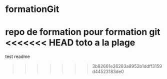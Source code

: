 # formationGit
repo de formation pour formation git
<<<<<<< HEAD
toto a la plage
=======

test readme
>>>>>>> 3b82661e26283a8952b1ddff3159d44523183de0
